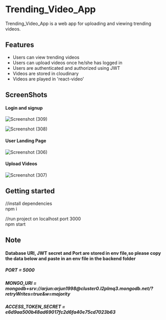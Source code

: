 # Trending_Video_App

Trending_Video_App is a web app for uploading and viewing trending videos. 
 
 <h2>Features</h2>
 <ul>
 <li>Users can view trending videos</li>
 <li> Users can upload videos once he/she has logged in</li>
 <li> Users are authenticated and authorized using JWT</li>
 <li>Videos are stored in cloudinary</li>
 <li>Videos are played in 'react-video'</li>
</ul>

 <h2>ScreenShots</h2>
 
 <h4>Login and signup</h4>

![Screenshot (309)](https://user-images.githubusercontent.com/101787633/192195476-1126d155-ecd3-4d62-9b3e-198c8f1c3e38.png)

![Screenshot (308)](https://user-images.githubusercontent.com/101787633/192195496-ba1c8ffd-0829-40d2-ba22-a88182f4c319.png)

<h4>User Landing Page</h4>

![Screenshot (306)](https://user-images.githubusercontent.com/101787633/192195555-ecacf808-3d4e-4044-9177-12972457deae.png)

<h4>Upload Videos</h4>

![Screenshot (307)](https://user-images.githubusercontent.com/101787633/192195628-9f822b9b-c139-48c7-8990-3f7cf5d9309d.png)

<h2>Getting started</h2>
 
 //install dependencies <br>
 npm i
  
  //run project on localhost port 3000<br>
npm start

<h2>Note</h2>
<h4>Database URI, JWT secret and Port are stored in env file,so please copy the data below and paste in an env file in the backend folder</h4>

<h5>PORT = 5000</h5>
<h5>MONGO_URI = mongodb+srv://arjun:arjun1998@cluster0.l2plmq3.mongodb.net/?retryWrites=true&w=majority</h5>
<h5>ACCESS_TOKEN_SECRET = e6d9aa500b48ad69017fc2d6fa40e75cd7023b63</h5>



